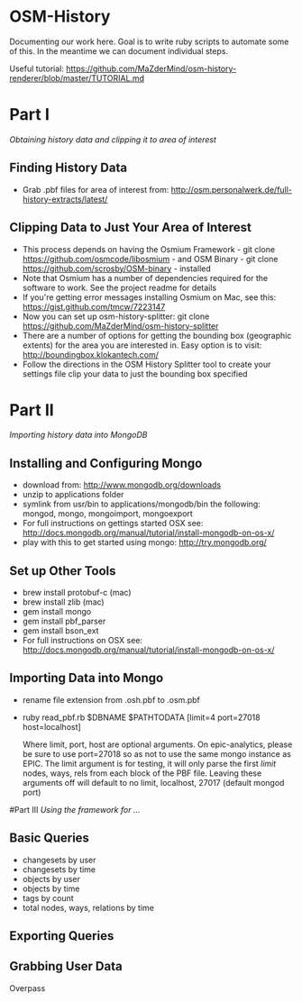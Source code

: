 OSM-History
===========

Documenting our work here.  Goal is to write ruby scripts to automate some of this.  In the meantime we can document individual steps.

Useful tutorial: https://github.com/MaZderMind/osm-history-renderer/blob/master/TUTORIAL.md

# Part I
_Obtaining history data and clipping it to area of interest_
## Finding History Data
- Grab .pbf files for area of interest from: http://osm.personalwerk.de/full-history-extracts/latest/

## Clipping Data to Just Your Area of Interest

- This process depends on having the Osmium Framework - git clone https://github.com/osmcode/libosmium - and OSM Binary - git clone https://github.com/scrosby/OSM-binary - installed  
- Note that Osmium has a number of dependencies required for the software to work.  See the project readme for details
- If you're getting error messages installing Osmium on Mac, see this: https://gist.github.com/tmcw/7223147
- Now you can set up osm-history-splitter: git clone https://github.com/MaZderMind/osm-history-splitter
- There are a number of options for getting the bounding box (geographic extents) for the area you are interested in.  Easy option is to visit: http://boundingbox.klokantech.com/
- Follow the directions in the OSM History Splitter tool to create your settings file clip your data to just the bounding box specified


# Part II
_Importing history data into MongoDB_
## Installing and Configuring Mongo

- download from: http://www.mongodb.org/downloads
- unzip to applications folder
- symlink from usr/bin to applications/mongodb/bin the following: mongod, mongo, mongoimport, mongoexport
- For full instructions on gettings started OSX see: http://docs.mongodb.org/manual/tutorial/install-mongodb-on-os-x/
- play with this to get started using mongo: http://try.mongodb.org/

## Set up Other Tools

- brew install protobuf-c (mac)
- brew install zlib (mac)
- gem install  mongo
- gem install  pbf_parser
- gem install  bson_ext
- For full instructions on OSX see: http://docs.mongodb.org/manual/tutorial/install-mongodb-on-os-x/

## Importing Data into Mongo

- rename file extension from .osh.pbf to .osm.pbf
- ruby read_pbf.rb $DBNAME $PATHTODATA [limit=4 port=27018 host=localhost]

  Where limit, port, host are optional arguments.  On epic-analytics, please be sure to use port=27018 so as not to use the same mongo instance as EPIC.  The limit argument is for testing, it will only parse the first _limit_ nodes, ways, rels from each block of the PBF file.  Leaving these arguments off will default to no limit, localhost, 27017 (default mongod port)



#Part III
_Using the framework for ..._
## Basic Queries

- changesets by user
- changesets by time
- objects by user
- objects by time
- tags by count
- total nodes, ways, relations by time

## Exporting Queries



## Grabbing User Data

Overpass
